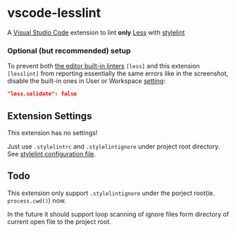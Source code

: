 # vscode-lesslint

A [Visual Studio Code](https://code.visualstudio.com/) extension to lint **only** [Less](http://lesscss.org/) with [stylelint](https://stylelint.io/)

### Optional (but recommended) setup

To prevent both [the editor built-in linters](https://code.visualstudio.com/docs/languages/css#_syntax-verification-linting) `[less]` and this extension `[lesslint]` from reporting essentially the same errors like in the screenshot, disable the built-in ones in User or Workspace [setting](https://code.visualstudio.com/docs/getstarted/settings):

```json
"less.validate": false
```

## Extension Settings

This extension has no settings!

Just use `.stylelintrc` and `.stylelintignore` under project root directory. See [stylelint configuration file](https://stylelint.io/user-guide/example-config/). 

## Todo

This extension only support `.stylelintignore` under the porject root(ie. `process.cwd()`) now.

In the future it should support loop scanning of ignore files form directory of current open file to the project root.

